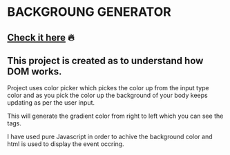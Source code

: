 # BACKGROUNG GENERATOR
## [Check it here]( https://sehbaz.github.io/background-generator-JS/) :fire:
## This project is created as to understand how DOM works.

Project uses color picker which pickes the color up from the input type color and as you pick the color up the background of your body keeps updating as per the user input.

This will generate the gradient color from right to left which you can see the tags.

I have used pure Javascript in order to achive the background color and html is used to display the event occring.
